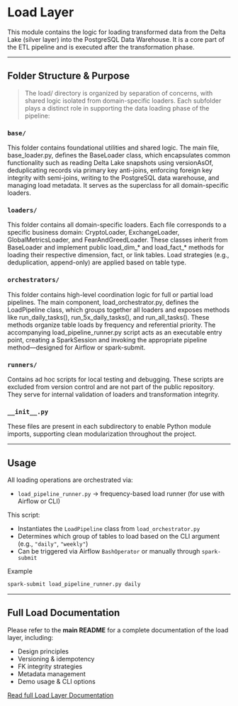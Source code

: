 # Load Layer

This module contains the logic for loading transformed data from the Delta Lake (silver layer) into the PostgreSQL Data Warehouse.
It is a core part of the ETL pipeline and is executed after the transformation phase.

---

## Folder Structure & Purpose

> The load/ directory is organized by separation of concerns, with shared logic isolated from domain-specific loaders. Each subfolder plays a distinct role in supporting the data loading phase of the pipeline:

### `base/` 

This folder contains foundational utilities and shared logic. The main file, base_loader.py, defines the BaseLoader class, which encapsulates common functionality such as reading Delta Lake snapshots using versionAsOf, deduplicating records via primary key anti-joins, enforcing foreign key integrity with semi-joins, writing to the PostgreSQL data warehouse, and managing load metadata. It serves as the superclass for all domain-specific loaders.

### `loaders/`

This folder contains all domain-specific loaders. Each file corresponds to a specific business domain: CryptoLoader, ExchangeLoader, GlobalMetricsLoader, and FearAndGreedLoader. These classes inherit from BaseLoader and implement public load_dim_* and load_fact_* methods for loading their respective dimension, fact, or link tables. Load strategies (e.g., deduplication, append-only) are applied based on table type.

### `orchestrators/`

This folder contains high-level coordination logic for full or partial load pipelines. The main component, load_orchestrator.py, defines the LoadPipeline class, which groups together all loaders and exposes methods like run_daily_tasks(), run_5x_daily_tasks(), and run_all_tasks(). These methods organize table loads by frequency and referential priority. The accompanying load_pipeline_runner.py script acts as an executable entry point, creating a SparkSession and invoking the appropriate pipeline method—designed for Airflow or spark-submit.

### `runners/`

Contains ad hoc scripts for local testing and debugging.
These scripts are excluded from version control and are not part of the public repository.
They serve for internal validation of loaders and transformation integrity.

### `__init__.py`

These files are present in each subdirectory to enable Python module imports, supporting clean modularization throughout the project.

---

## Usage

All loading operations are orchestrated via:

- `load_pipeline_runner.py` -> frequency-based load runner (for use with Airflow or CLI)

This script:
- Instantiates the `LoadPipeline` class from `load_orchestrator.py`
- Determines which group of tables to load based on the CLI argument (e.g., `"daily"`, `"weekly"`)
- Can be triggered via Airflow `BashOperator` or manually through `spark-submit`

Example
```bash
spark-submit load_pipeline_runner.py daily
```

---

## Full Load Documentation

Please refer to the **main README** for a complete documentation of the load layer, including:

- Design principles
- Versioning & idempotency
- FK integrity strategies
- Metadata management
- Demo usage & CLI options

[Read full Load Layer Documentation](../../README.md)
